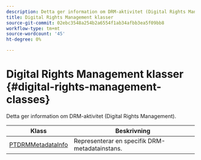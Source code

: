 ```yaml
---
description: Detta ger information om DRM-aktivitet (Digital Rights Management).
title: Digital Rights Management klasser
source-git-commit: 02ebc3548a254b2a6554f1ab34afbb3ea5f09bb8
workflow-type: tm+mt
source-wordcount: '45'
ht-degree: 0%

---
```


# Digital Rights Management klasser {#digital-rights-management-classes}

Detta ger information om DRM-aktivitet (Digital Rights Management).

| **Klass** | **Beskrivning** |
|---|---|
| [PTDRMMetadataInfo](https://help.adobe.com/en_US/primetime/api/psdk/appledoc/Classes/PTDRMMetadataInfo.html) | Representerar en specifik DRM-metadatainstans. |
